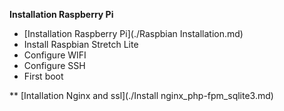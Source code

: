 **Installation Raspberry Pi**  
* [Installation Raspberry Pi](./Raspbian Installation.md)
* Install Raspbian Stretch Lite
* Configure WIFI
* Configure SSH
* First boot

** [Intallation Nginx and ssl](./Install nginx_php-fpm_sqlite3.md)

